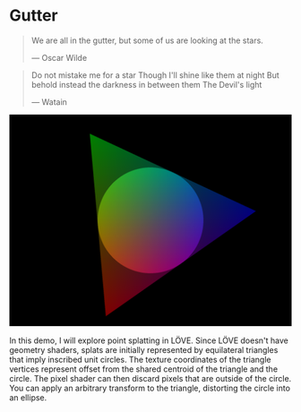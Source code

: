 # Gutter

> We are all in the gutter, but some of us are looking at the stars.
>
> &mdash; Oscar Wilde

> Do not mistake me for a star
> Though I'll shine like them at night
> But behold instead the darkness in between them
> The Devil's light
>
> &mdash; Watain

![Spinning triangle splat of death](screenshot-2020-07-02-11-42-09.png)

In this demo, I will explore point splatting in LÖVE. Since LÖVE doesn't have geometry shaders, splats are initially represented by equilateral triangles that imply inscribed unit circles. The texture coordinates of the triangle vertices represent offset from the shared centroid of the triangle and the circle. The pixel shader can then discard pixels that are outside of the circle. You can apply an arbitrary transform to the triangle, distorting the circle into an ellipse.
